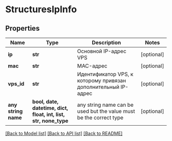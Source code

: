 # StructuresIpInfo


## Properties
Name | Type | Description | Notes
------------ | ------------- | ------------- | -------------
**ip** | **str** | Основной IP-адрес VPS | [optional] 
**mac** | **str** | MAC-адрес | [optional] 
**vps_id** | **str** | Идентификатор VPS, к которому привязан дополнительный IP-адрес | [optional] 
**any string name** | **bool, date, datetime, dict, float, int, list, str, none_type** | any string name can be used but the value must be the correct type | [optional]

[[Back to Model list]](../README.md#documentation-for-models) [[Back to API list]](../README.md#documentation-for-api-endpoints) [[Back to README]](../README.md)


